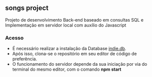 ## songs project
Projeto de desenvolvimento Back-end baseado em consultas SQL e Implementação em servidor local com auxílio do Javascript

### Acesso
- É necessário realizar a instalação da Database [indie.db](indie.db).
- Após isso, clona-se o repositório em seu editor de código de preferência.
- O funcionamento do servidor depende da sua iniciação por via do terminal do mesmo editor, com o comando **npm start**
